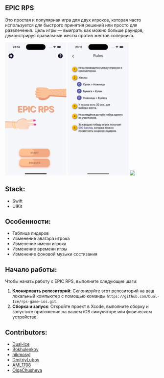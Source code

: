 ## EPIC RPS
Это простая и популярная игра для двух игроков, которая часто используется для быстрого принятия решений или просто для развлечения. Цель игры — выиграть как можно больше раундов, демонстрируя правильные жесты против жестов соперника.

<div>
<img src="rps-game-ios/Resources/images/Onbording/StartScreen.png" width="200" />
<img src="rps-game-ios/Resources/images/Onbording/RulesScreen.png" width="200" />
<img src="rps-game-ios/Resources/images/Onbording/xxxx.png" width="200" />
</div>

## Stack: 
- Swift
- UIKit

## Особенности:
 - Таблица лидеров
 - Изменение аватара игрока
 - Изменение имени игрока
 - Изменение времени игры
 - Изменение фоновой музыки состязания

## Начало работы:
Чтобы начать работу с EPIC RPS, выполните следующие шаги:

1. **Клонировать репозиторий**: Склонируйте этот репозиторий на ваш локальный компьютер с помощью команды `https://github.com/Dual-Ice/rps-game-ios.git`.
2. **Сборка и запуск**: Откройте проект в Xcode, выполните сборку и запустите приложение на вашем iOS симуляторе или физическом устройстве.


## Contributors:
- [Dual-Ice](https://github.com/Dual-Ice)
- [Bokhulenkov](https://github.com/Bokhulenkov)
- [nikmosyl](https://github.com/nikmosyl)
- [DmitriyLubov](https://github.com/DmitriyLubov)
- [AML1708](https://github.com/AML1708)
- [OlgaChusheva](https://github.com/OlgaChusheva)
